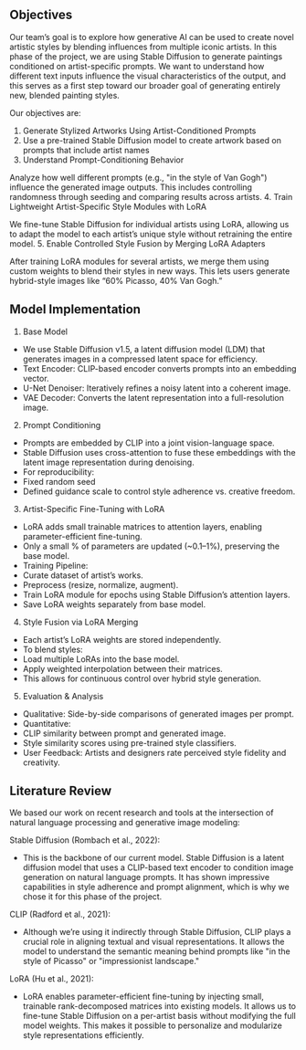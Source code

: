 ## Objectives 

Our team’s goal is to explore how generative AI can be used to create novel artistic styles by blending influences from multiple iconic artists. In this phase of the project, we are using Stable Diffusion to generate paintings conditioned on artist-specific prompts. We want to understand how different text inputs influence the visual characteristics of the output, and this serves as a first step toward our broader goal of generating entirely new, blended painting styles. 

Our objectives are: 

1. Generate Stylized Artworks Using Artist-Conditioned Prompts 
2. Use a pre-trained Stable Diffusion model to create artwork based on prompts that include artist names 
3. Understand Prompt-Conditioning Behavior 

Analyze how well different prompts (e.g., "in the style of Van Gogh") influence the generated image outputs. This includes controlling randomness through seeding and comparing results across artists. 
4. Train Lightweight Artist-Specific Style Modules with LoRA 

We fine-tune Stable Diffusion for individual artists using LoRA, allowing us to adapt the model to each artist’s unique style without retraining the entire model. 
5. Enable Controlled Style Fusion by Merging LoRA Adapters 

After training LoRA modules for several artists, we merge them using custom weights to blend their styles in new ways. This lets users generate hybrid-style images like “60% Picasso, 40% Van Gogh.” 

## Model Implementation 

1. Base Model 

- We use Stable Diffusion v1.5, a latent diffusion model (LDM) that generates images in a compressed latent space for efficiency. 
- Text Encoder: CLIP-based encoder converts prompts into an embedding vector. 
- U-Net Denoiser: Iteratively refines a noisy latent into a coherent image. 
- VAE Decoder: Converts the latent representation into a full-resolution image. 

2. Prompt Conditioning 

- Prompts are embedded by CLIP into a joint vision-language space. 
- Stable Diffusion uses cross-attention to fuse these embeddings with the latent image representation during denoising. 
- For reproducibility: 
- Fixed random seed 
- Defined guidance scale to control style adherence vs. creative freedom. 

3. Artist-Specific Fine-Tuning with LoRA 

- LoRA adds small trainable matrices to attention layers, enabling parameter-efficient fine-tuning. 
- Only a small % of parameters are updated (~0.1–1%), preserving the base model. 
- Training Pipeline: 
- Curate dataset of artist’s works.
- Preprocess (resize, normalize, augment). 
- Train LoRA module for epochs using Stable Diffusion’s attention layers. 
- Save LoRA weights separately from base model.

4. Style Fusion via LoRA Merging 

- Each artist’s LoRA weights are stored independently. 
- To blend styles: 
- Load multiple LoRAs into the base model. 
- Apply weighted interpolation between their matrices. 
- This allows for continuous control over hybrid style generation. 

5. Evaluation & Analysis

- Qualitative: Side-by-side comparisons of generated images per prompt. 
- Quantitative: 
- CLIP similarity between prompt and generated image. 
- Style similarity scores using pre-trained style classifiers. 
- User Feedback: Artists and designers rate perceived style fidelity and creativity. 

## Literature Review 

We based our work on recent research and tools at the intersection of natural language processing and generative image modeling: 

Stable Diffusion (Rombach et al., 2022): 
- This is the backbone of our current model. Stable Diffusion is a latent diffusion model that uses a CLIP-based text encoder to condition image generation on natural language prompts. It has shown impressive capabilities in style adherence and prompt alignment, which is why we chose it for this phase of the project. 

CLIP (Radford et al., 2021):
- Although we’re using it indirectly through Stable Diffusion, CLIP plays a crucial role in aligning textual and visual representations. It allows the model to understand the semantic meaning behind prompts like "in the style of Picasso" or "impressionist landscape." 

LoRA (Hu et al., 2021):
- LoRA enables parameter-efficient fine-tuning by injecting small, trainable rank-decomposed matrices into existing models. It allows us to fine-tune Stable Diffusion on a per-artist basis without modifying the full model weights. This makes it possible to personalize and modularize style representations efficiently.  
